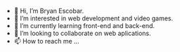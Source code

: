 - 👋 Hi, I’m Bryan Escobar.
- 👀 I’m interested in web development and video games.
- 🌱 I’m currently learning front-end and back-end.
- 💞️ I’m looking to collaborate on web aplications.
- 📫 How to reach me ...

<!---
Bryan-source/Bryan-source is a ✨ special ✨ repository because its `README.md` (this file) appears on your GitHub profile.
You can click the Preview link to take a look at your changes.
--->

